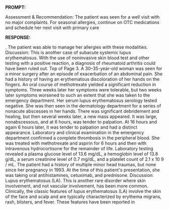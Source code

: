 **PROMPT:**

Assessment & Recommendation:  The patient was seen for a well visit with no major complaints. For seasonal allergies, continue on OTC medications and schedule her next visit with primary care

**RESPONSE:**

 . The patient was able to manage her allergies with these modalities.  Discussion:  This is another case of subacute systemic lupus erythematosus. With the use of noninvasive skin blood test and other testing with a positive reaction, a diagnosis of rheumatoid arthritis could have been ruled out.  Top of Page  3. A 30–35-year-old woman was seen for a minor surgery after an episode of exacerbation of an abdominal pain. She had a history of having an erythematous discoloration of her hands on the fingers. An oral course of methotrexate yielded a significant reduction in symptoms. Three weeks later her symptoms were tolerable, but two weeks later symptoms worsened to such an extent that she was taken to the emergency department. Her serum lupus erythematosus serology tested negative. She was then seen in the dermatology department for a series of nonacute abscesses in her hands. There was significant debridement and healing, but then several weeks later, a new mass appeared. It was large, nonabscessous, and at 6 hours, was tender to palpation. At 16 hours and again 6 hours later, it was tender to palpation and had a distinct appearance. Laboratory and clinical examination in the emergency department confirmed a complete thrombosis in the peripheral blood. She was treated with methotrexate and aspirin for 6 hours and then with intravenous hydrocortisone for the remainder of life. Laboratory testing revealed a plasma glucose level of 13.6 mg/dL, a hemoglobin level of 13.8 g/dL, a serum creatinine level of 0.7 mg/dL, and a platelet count of 2.1 x 10 9 / mL. The patient had a history of multiple minor head traumas, but none since her pregnancy in 1993. At the time of this patient's presentation, she was taking oral antihistamines, cetuximab, and prednisone.  Discussion:  Lupus erythematosus (LA). This is another rare disorder where skin involvement, and not vascular involvement, has been more common. Clinically, the classic features of lupus erythematosus (LA) involve the skin of the face and scalp and are typically characterized by erythema migrans, rash, blisters, and fever. These features have been reported in